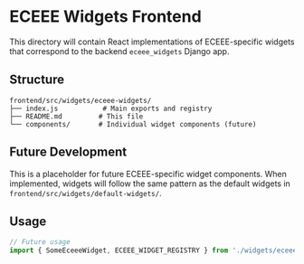 # ECEEE Widgets Frontend

This directory will contain React implementations of ECEEE-specific widgets that correspond to the backend `eceee_widgets` Django app.

## Structure

```
frontend/src/widgets/eceee-widgets/
├── index.js           # Main exports and registry
├── README.md         # This file
└── components/       # Individual widget components (future)
```

## Future Development

This is a placeholder for future ECEEE-specific widget components. When implemented, widgets will follow the same pattern as the default widgets in `frontend/src/widgets/default-widgets/`.

## Usage

```jsx
// Future usage
import { SomeEceeeWidget, ECEEE_WIDGET_REGISTRY } from './widgets/eceee-widgets';
```
